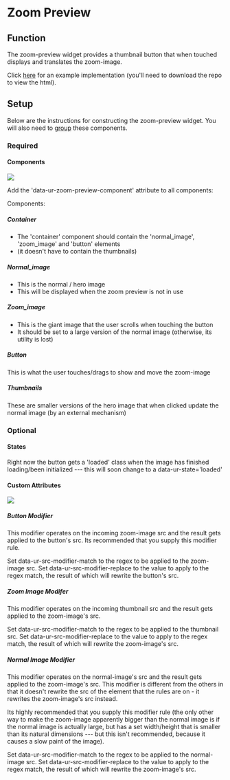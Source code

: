 # Zoom Preview #

## Function ##

The zoom-preview widget provides a thumbnail button that when touched displays and translates the zoom-image.

Click [here](uranium/blob/master/examples/zoom_preview.html) for an example implementation (you'll need to download the repo to view the html).

## Setup ##

Below are the instructions for constructing the zoom-preview widget. You will also need to [group](uranium/blob/master/doc/model/grouping.md) these components.

### Required ###

#### Components ####

<img src='uranium/blob/master/doc/assets/Uranium-ZoomPreview.png' />

Add the 'data-ur-zoom-preview-component' attribute to all components:

Components:

##### Container #####
*  The 'container' component should contain the 'normal_image', 'zoom_image' and 'button' elements 
*  (it doesn't have to contain the thumbnails)

##### Normal_image #####
* This is the normal / hero image 
* This will be displayed when the zoom preview is not in use

#####  Zoom_image #####
* This is the giant image that the user scrolls when touching the button
* It should be set to a large version of the normal image (otherwise, its utility is lost)

##### Button #####
This is what the user touches/drags to show and move the zoom-image

##### Thumbnails #####
These are smaller versions of the hero image that when clicked update the normal image (by an external mechanism)



### Optional ###

#### States ####

Right now the button gets a 'loaded' class when the image has finished loading/been initialized --- this will soon change to a data-ur-state='loaded'

#### Custom Attributes ####

<img src='uranium/blob/master/doc/assets/ZoomPreview-ModifierLogic.png'/>

<!--

I think it would be simpler to have the zoom-image's modifiers expect the normal-image src as input by default.
I think the reason I did it this way is because the thumbnail elements can get rewritten (the elements, not their container) by third party js, which makes it hard to add the uranium attributes there.

-->

##### Button Modifier #####

This modifier operates on the incoming zoom-image src and the result gets applied to the button's src. Its recommended that you supply this modifier rule.

Set data-ur-src-modifier-match to the regex to be applied to the zoom-image src.
Set data-ur-src-modifier-replace to the value to apply to the regex match, the result of which will rewrite the button's src.

##### Zoom Image Modifer #####

This modifier operates on the incoming thumbnail src and the result gets applied to the zoom-image's src. 

Set data-ur-src-modifier-match to the regex to be applied to the thumbnail src.
Set data-ur-src-modifier-replace to the value to apply to the regex match, the result of which will rewrite the zoom-image's src.

##### Normal Image Modifier ######

This modifier operates on the normal-image's src and the result gets applied to the zoom-image's src. This modifier is different from the others in that it doesn't rewrite the src of the element that the rules are on - it rewrites the zoom-image's src instead.

Its highly recommended that you supply this modifier rule (the only other way to make the zoom-image apparently bigger than the normal image is if the normal image is actually large, but has a set width/height that is smaller than its natural dimensions --- but this isn't recommended, because it causes a slow paint of the image).

Set data-ur-src-modifier-match to the regex to be applied to the normal-image src.
Set data-ur-src-modifier-replace to the value to apply to the regex match, the result of which will rewrite the zoom-image's src.
